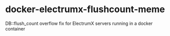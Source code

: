 # docker-electrumx-flushcount-meme
DB::flush_count overflow fix for ElectrumX servers running in a docker container
